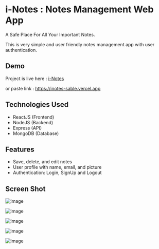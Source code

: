 # i-Notes : Notes Management Web App

A Safe Place For All Your Important Notes.

This is very simple and user friendly notes management app with user authentication.

## Demo

Project is live here : [i-Notes](https://inotes-sable.vercel.app/)

or paste link : https://inotes-sable.vercel.app

## Technologies Used

- ReactJS (Frontend)
- NodeJS (Backend)
- Express (API)
- MongoDB (Database)

## Features

- Save, delete, and edit notes
- User profile with name, email, and picture
- Authentication: Login, SignUp and Logout

## Screen Shot 

![image](https://github.com/KrishnaVakte/i-notes/assets/86585840/6ed02b2a-5161-438f-b9db-504bc4667ae8)

![image](https://github.com/KrishnaVakte/i-notes/assets/86585840/2e270997-d065-4cbb-aad7-683ab50c8a56)

![image](https://github.com/KrishnaVakte/i-notes/assets/86585840/26a76d71-18b0-48f8-a7f6-0bf3547e9c86)

![image](https://github.com/KrishnaVakte/i-notes/assets/86585840/dc3d74c7-4d49-4563-b9a7-a0510fdbad72)

![image](https://github.com/KrishnaVakte/i-notes/assets/86585840/e4d43d7e-857d-4daf-9d27-0a90393b50cb)




